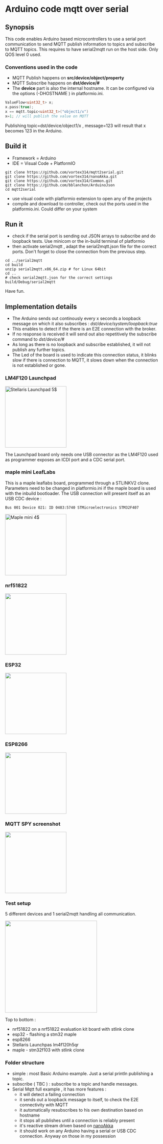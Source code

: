 # Arduino code mqtt over serial

## Synopsis
This code enables Arduino based microcontrollers to use a serial port communication to send MQTT publish information to topics and subscribe to MQTT topics.
This requires to have serial2mqtt run on the host side.
Only QOS level 0 used.
### Conventions used in the code 

 - MQTT Publish happens on **src/device/object/property** 
 - MQTT Subscribe happens on **dst/device/#** 
 - The **device** part is also the internal hostname. It can be configured via the options (-DHOSTNAME ) in platformio.ini.
```c++
ValueFlow<uint32_t> x;
x.pass(true);
x == mqtt.topic<uint32_t>("object1/x")
x=1; // will publish the value on MQTT 
```
Publishing topic=dst/device/object1/x , message=123 will result that x becomes 123 in the Arduino.

## Build it
 - Framework = Arduino
- IDE = Visual Code + PlatformIO

```Shell
git clone https://github.com/vortex314/mqtt2serial.git
git clone https://github.com/vortex314/nanoAkka.git
git clone https://github.com/vortex314/Common.git
git clone https://github.com/bblanchon/ArduinoJson
cd mqtt2serial
```
- use visual code with platformio extension to open any of the projects
 - compile and download to controller, check out the ports used in the platformio.ini. Could differ on your system
## Run it
- check if the serial port is sending out JSON arrays to subscribe and do loopback tests. Use minicom or the in-build terminal of platformio
- then activate serial2mqtt , adapt the serial2mqtt.json file for the correct ports. Don't forget to close the connection from the previous step.
```
cd ../serial2mqtt
cd build
unzip serial2mqtt.x86_64.zip # for Linux 64bit
cd ..
# check serial2mqtt.json for the correct settings
build/Debug/serial2mqtt
```
Have fun.
## Implementation details
- The Arduino sends out continously every x seconds a loopback message on which it also subscribes : *dst/device/system/loopback:true*
- This enables to detect if the there is an E2E connection with the broker.
- If no response is received it will send out also repetitively the subscribe command to *dst/device/#*
- As long as there is no loopback and subscribe established, it will not publish any further topics. 
- The Led of the board is used to indicate this connection status, it blinks slow if there is connection to MQTT, it slows down when the connection is not established or gone. 
### LM4F120 Launchpad 
<img src="https://github.com/vortex314/mqtt2serial/raw/master/doc/stellaris.jpeg" width="200" title="Stellaris Launchpad 5$">

The Launchpad board only needs one USB connector as the LM4F120 used as programmer exposes an ICDI port and a CDC serial port.

### maple mini LeafLabs 
This is a maple leaflabs board, programmed through a STLINKV2 clone. Parameters need to be changed in platformio.ini if the maple board is used with the inbuild bootloader. 
The USB connection will present itself as an USB CDC device : 
```
Bus 001 Device 021: ID 0483:5740 STMicroelectronics STM32F407
```
<img src="https://github.com/vortex314/mqtt2serial/raw/master/doc/maple.jpg" width="200" title="Maple mini 4$">

### nrf51822
<img src="https://github.com/vortex314/mqtt2serial/raw/master/doc/nrf51822.jpeg" width="200" >

### ESP32
<img src="https://github.com/vortex314/mqtt2serial/raw/master/doc/esp32.jpg" width="200" >

### ESP8266
<img src="https://github.com/vortex314/mqtt2serial/raw/master/doc/esp8266.jpeg" width="200" >

### MQTT SPY screenshot

<img src="https://github.com/vortex314/mqtt2serial/raw/master/doc/mqtt-spy.png" width="200" >

### Test setup 

5 different devices and 1 serial2mqtt handling all  communication.

<img src="https://github.com/vortex314/mqtt2serial/raw/master/doc/ucs.jpg" width="300" >

Top to bottom :
- nrf51822 on a nrf51822 evaluation kit board with stlink clone
- esp32 - flashing a stm32 maple
- esp8266
- Stellaris Launchpas lm4f120h5qr
- maple - stm32f103 with stlink clone

### Folder structure 
- simple : most Basic Arduino example. Just a serial println publishing a topic. 
- subscribe ( TBC ) : subscribe to a topic and handle messages. 
- Serial Mqtt full example , it has more features :
  * it will detect a failing connection
  * it sends out a loopback message to itself, to check the E2E connectivity with MQTT
  * it automatically resubscribes to his own destination based on hostname
  * it stops all publishes until a connection is reliably present
  *  it's reactive stream driven based on [nanoAkka](https://github.com/vortex314/nanoAkka/blob/master/README.md) 
  * it should work on any Arduino having a serial or USB CDC connection. Anyway on those in my possession

<!--stackedit_data:
eyJoaXN0b3J5IjpbLTEzMTQ5Nzg4MjYsMTYzMzgxMTM3OCwxOD
A5ODI5Mzc5LC04MTQzNTMzMSwtNDk0MzU2NjI2LDE0MzcyOTUz
NTYsLTgxMDcwMDE0OSwxNjI4OTg2NTE1LDIwOTE2MjAxNzhdfQ
==
-->